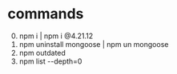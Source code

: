 # commands

0. npm i <packageName> | npm i <packageName>@4.21.12
1. npm uninstall mongoose | npm un mongoose
2. npm outdated
3. npm list --depth=0
